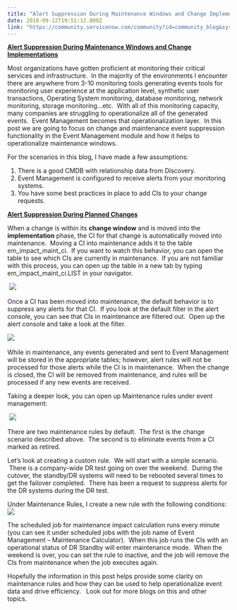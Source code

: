 ```yaml
---
title: "Alert Suppression During Maintenance Windows and Change Implementations"
date: 2018-09-12T19:51:12.000Z
link: "https://community.servicenow.com/community?id=community_blog&sys_id=3d099378db286744200f0b55ca96190d"
---
```

<p><strong><u>Alert Suppression During Maintenance Windows and Change Implementations</u></strong></p>
<p>Most organizations have gotten proficient at monitoring their critical services and infrastructure.  In the majority of the environments I encounter there are anywhere from 3-10 monitoring tools generating events tools for monitoring user experience at the application level, synthetic user transactions, Operating System monitoring, database monitoring, network monitoring, storage monitoring…etc.  With all of this monitoring capacity, many companies are struggling to operationalize all of the generated events.  Event Management becomes that operationalization layer.  In this post we are going to focus on change and maintenance event suppression functionality in the Event Management module and how it helps to operationalize maintenance windows.</p>
<p>For the scenarios in this blog, I have made a few assumptions:</p>
<ol><li>There is a good CMDB with relationship data from Discovery.</li><li>Event Management is configured to receive alerts from your monitoring systems.</li><li>You have some best practices in place to add CIs to your change requests.</li></ol>
<p><strong><u>Alert Suppression During Planned Changes</u></strong></p>
<p>When a change is within its <strong>change window</strong> and is moved into the <strong>implementation</strong> phase, the CI for that change is automatically moved into maintenance.  Moving a CI into maintenance adds it to the table em_impact_maint_ci.  If you want to watch this behavior, you can open the table to see which CIs are currently in maintenance.  If you are not familiar with this process, you can open up the table in a new tab by typing em_impact_maint_ci.LIST in your navigator.</p>
<p> <img src="961c47b0dbe06744200f0b55ca9619a2.iix" /></p>
<p>Once a CI has been moved into maintenance, the default behavior is to suppress any alerts for that CI.  If you look at the default filter in the alert console, you can see that CIs in maintenance are filtered out.  Open up the alert console and take a look at the filter.</p>
<p><img src="e82ccbb0dbe06744200f0b55ca9619dc.iix" /> </p>
<p>While in maintenance, any events generated and sent to Event Management will be stored in the appropriate tables; however, alert rules will not be processed for those alerts while the CI is in maintenance.  When the change is closed, the CI will be removed from maintenance, and rules will be processed if any new events are received.   </p>
<p>Taking a deeper look, you can open up Maintenance rules under event management:</p>
<p> <img src="003ccbb0dbe06744200f0b55ca96193e.iix" /></p>
<p>There are two maintenance rules by default.  The first is the change scenario described above.  The second is to eliminate events from a CI marked as retired.</p>
<p>Let’s look at creating a custom rule.  We will start with a simple scenario.  There is a company-wide DR test going on over the weekend.  During the cutover, the standby/DR systems will need to be rebooted several times to get the failover completed.  There has been a request to suppress alerts for the DR systems during the DR test.</p>
<p>Under Maintenance Rules, I create a new rule with the following conditions:<img src="984c03f0dbe06744200f0b55ca96197e.iix" /></p>
<p>The scheduled job for maintenance impact calculation runs every minute (you can see it under scheduled jobs with the job name of Event Management – Maintenance Calculator).  When this job runs the CIs with an operational status of DR Standby will enter maintenance mode.  When the weekend is over, you can set the rule to inactive, and the job will remove the CIs from maintenance when the job executes again. </p>
<p>Hopefully the information in this post helps provide some clarity on maintenance rules and how they can be used to help operationalize event data and drive efficiency.   Look out for more blogs on this and other topics. </p>
<p> </p>